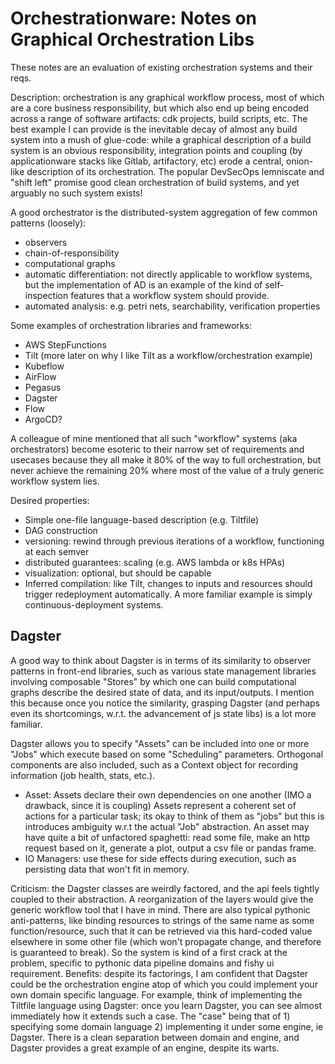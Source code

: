 # Orchestrationware: Notes on Graphical Orchestration Libs

These notes are an evaluation of existing orchestration systems and their reqs.

Description: orchestration is any graphical workflow process, most of which are
a core business responsibility, but which also end up being encoded across a range
of software artifacts: cdk projects, build scripts, etc. The best example I can provide
is the inevitable decay of almost any build system into a mush of glue-code: while a graphical
description of a build system is an obvious responsibility, integration points and coupling
(by applicationware stacks like Gitlab, artifactory, etc) erode a central, onion-like description
of its orchestration. The popular DevSecOps lemniscate and "shift left" promise good
clean orchestration of build systems, and yet arguably no such system exists!

A good orchestrator is the distributed-system aggregation of few common patterns (loosely):

* observers
* chain-of-responsibility
* computational graphs
* automatic differentiation: not directly applicable to workflow systems, but the implementation
  of AD is an example of the kind of self-inspection features that a workflow system should provide.
* automated analysis: e.g. petri nets, searchability, verification properties

Some examples of orchestration libraries and frameworks:

* AWS StepFunctions
* Tilt (more later on why I like Tilt as a workflow/orchestration example)
* Kubeflow
* AirFlow
* Pegasus
* Dagster
* Flow
* ArgoCD?

A colleague of mine mentioned that all such "workflow" systems (aka orchestrators) become esoteric
to their narrow set of requirements and usecases because they all make it 80% of the way
to full orchestration, but never achieve the remaining 20% where most of the value of a
truly generic workflow system lies.

Desired properties:

* Simple one-file language-based description (e.g. Tiltfile)
* DAG construction
* versioning: rewind through previous iterations of a workflow, functioning at each semver
* distributed guarantees: scaling (e.g. AWS lambda or k8s HPAs)
* visualization: optional, but should be capable
* Inferred compilation: like Tilt, changes to inputs and resources should trigger redeployment automatically.
  A more familiar example is simply continuous-deployment systems.
  
## Dagster

A good way to think about Dagster is in terms of its similarity to observer patterns in front-end libraries,
such as various state management libraries involving composable "Stores" by which one can build
computational graphs describe the desired state of data, and its input/outputs. I mention this
because once you notice the similarity, grasping Dagster (and perhaps even its shortcomings,
w.r.t. the advancement of js state libs) is a lot more familiar.

Dagster allows you to specify "Assets" can be included into one or more "Jobs" which execute
based on some "Scheduling" parameters. Orthogonal components are also included,
such as a Context object for recording information (job health, stats, etc.).

* Asset: Assets declare their own dependencies on one another (IMO a drawback, since it is coupling)
  Assets represent a coherent set of actions for a particular task; its okay to think of them as "jobs"
  but this is introduces ambiguity w.r.t the actual "Job" abstraction. An asset may have quite a bit
  of unfactored spaghetti: read some file, make an http request based on it, generate a plot,
  output a csv file or pandas frame.
* IO Managers: use these for side effects during execution, such as persisting data that won't fit in memory.

Criticism: the Dagster classes are weirdly factored, and the api feels tightly coupled to their abstraction.
A reorganization of the layers would give the generic workflow tool that I have in mind.
There are also typical pythonic anti-patterns, like binding resources to strings of the same name
as some function/resource, such that it can be retrieved via this hard-coded value elsewhere in
some other file (which won't propagate change, and therefore is guaranteed to break).
So the system is kind of a first crack at the problem, specific to pythonic data pipeline domains
and fishy ui requirement.
Benefits: despite its factorings, I am confident that Dagster could be the orchestration engine
atop of which you could implement your own domain specific language. For example, think of implementing
the Tiltfile language using Dagster: once you learn Dagster, you can see almost immediately
how it extends such a case. The "case" being that of 1) specifying some domain language
2) implementing it under some engine, ie Dagster. There is a clean separation between domain
and engine, and Dagster provides a great example of an engine, despite its warts.
